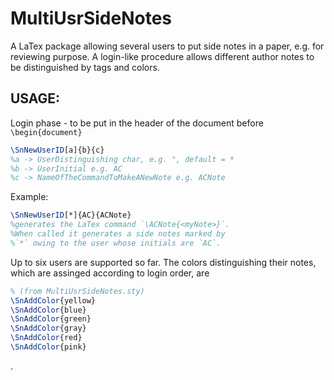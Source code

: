 MultiUsrSideNotes
=================

A LaTex package allowing several users to put side notes in a paper, e.g. for reviewing purpose. A login-like procedure allows different author notes to be distinguished by tags and colors.

USAGE: 
----------------
Login phase - to be put in the header of the document before `\begin{document}`

```latex
\SnNewUserID[a]{b}{c}
%a -> UserDistinguishing char, e.g. °, default = *
%b -> UserInitial e.g. AC
%c -> NameOfTheCommandToMakeANewNote e.g. ACNote
```

Example:
```latex
\SnNewUserID[*]{AC}{ACNote}
%generates the LaTex command `\ACNote{<myNote>}`. 
%When called it generates a side notes marked by 
%`*` owing to the user whose initials are `AC`.
```

Up to six users are supported so far. The colors distinguishing their notes, which are assinged according to login order, are 
```latex
% (from MultiUsrSideNotes.sty)
\SnAddColor{yellow}
\SnAddColor{blue}
\SnAddColor{green}
\SnAddColor{gray}
\SnAddColor{red}
\SnAddColor{pink}
```
.
